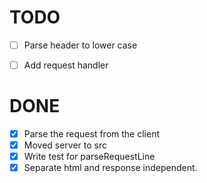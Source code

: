 # TODO

  - [ ] Parse header to lower case
  - [ ] Add request handler


# DONE

  - [x] Parse the request from the client
  - [x] Moved server to src
  - [x] Write test for parseRequestLine
  - [x] Separate html and response independent.
